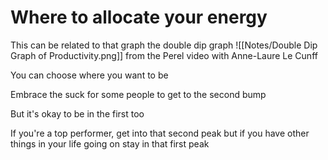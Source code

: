 # Where to allocate your energy

This can be related to that graph
the double dip graph
![[Notes/Double Dip Graph of Productivity.png]]
from the Perel video with Anne-Laure Le Cunff

You can choose where you want to be

Embrace the suck for some people
to get to the second bump

But it's okay to be in the first too

If you're a top performer, get into that second peak
but if you have other things in your life going on
stay in that first peak